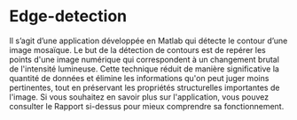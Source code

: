 # Edge-detection
Il s’agit d’une application développée en Matlab qui détecte le contour d’une image mosaïque. 
Le but de la détection de contours est de repérer les points d'une image numérique qui correspondent à un changement brutal de l'intensité lumineuse. 
Cette technique réduit de manière significative la quantité de données et élimine les informations qu'on peut juger moins pertinentes, tout en préservant les propriétés structurelles importantes de l'image.
 Si vous souhaitez en savoir plus sur l'application, vous pouvez consulter le Rapport si-dessus pour mieux comprendre sa fonctionnement.
